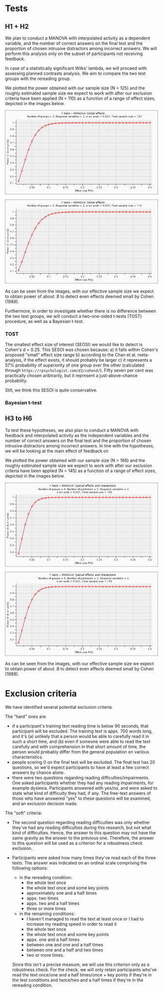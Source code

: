 # Tests

## H1 + H2

We plan to conduct a MANOVA with interpolated activity as a dependent variable, and the number of
correct answers on the final test and the proportion of chosen intrusive distractors among
incorrect answers. We will perform this analysis only on the subset of participants not receiving feedback.

In case of a statistically significant Wilks' lambda, we will proceed with assessing planned contrasts analysis.
We aim to compare the two test groups with the rereading group.

We plotted the power obtained with our sample size (N = 125) and the roughly estimated sample size
we expect to work with after our exclusion criteria have been applied (N = 110) as a function of a
range of effect sizes, depicted in the images below. 

![alt text](https://github.com/ffzg-erudito/inter-testing-feedback-2018/blob/master/analyses/images/H1-H2_power_plot_N125.png)

![alt text](https://github.com/ffzg-erudito/inter-testing-feedback-2018/blob/master/analyses/images/H1-H2_power_plot_N110.png)

As can be seen from the images, with our effective sample size we expect to obtain power of about .8
to detect even effects deemed small by Cohen (1988).

Furthermore, in order to investigate whether there is no difference between the two test groups, we will
conduct a two-one-sided t-tests (TOST) procedure, as well as a Bayesian t-test.

### TOST

The smallest effect size of interest (SEOSI) we would like to detect is Cohen's d = 0.25. This SESOI
was chosen because:
a) it falls within Cohen's proposed "small" effect size range
b) according to the Chan et al. meta-analysis, if the effect exists, it should probably be larger
c) it represents a 57% probability of superiority of one group over the other (calculated through
`https://rpsychologist.com/d3/cohend/`). Fifty seven per cent was practically chosen aribtrarily,
but it represent a just-above-chance probability.

Still, we think this SESOI is quite conservative.

### Bayesian t-test

## H3 to H6

To test these hypotheses, we also plan to conduct a MANOVA with feedback and interpolated activity
as the independent variables and the number of correct answers on the final test and the proportion 
of chosen intrusive distractors among incorrect answers. In line with the hypotheses, we will be 
looking at the main effect of feedback on 


We plotted the power obtained with our sample size (N = 166) and the roughly estimated sample size
we expect to work with after our exclusion criteria have been applied (N = 145) as a function of a 
range of effect sizes, depicted in the images below.

![alt text](https://github.com/ffzg-erudito/inter-testing-feedback-2018/blob/master/analyses/images/H3-H6_power_plot_N166.png)

![alt text](https://github.com/ffzg-erudito/inter-testing-feedback-2018/blob/master/analyses/images/H3-H6_power_plot_N145.png)

As can be seen from the images, with our effective sample size we expect to obtain power of about .8
to detect even effects deemed small by Cohen (1988).


# Exclusion criteria

We have identified several potential exclusion criteria.

The "hard" ones are:
- if a participant's training text reading time is below 90 seconds, that
    participant will be excluded. The training text is appx. 700 words long, and
    it's (a) unlikely that a person would be able to carefully read it in such a
    short time, and (b) even if someone were able to read the text carefully and
    with comprehension in that short amount of time, the person would probably
    differ from the general population on various characteristics.
- people scoring 0 on the final test will be excluded. The final test has 20
    questions, so we'd expect participants to have at least a few correct
    answers by chance alone.
- there were two questions regarding reading difficulties/impairments. One asked
    participants whether they had any reading impairments, for example dyslexia.
    Participants answered with yes/no, and were asked to state what kind of
    difficulty they had, if any. The free-text answers of those who have
    answered "yes" to these questions will be examined, and an exclusion
    decision made.

The "soft" criteria:
- The second question regarding reading difficulties was only whether they've had any
    reading difficulties during this research, but not what kind of
    difficulties. Hence, the answer to this question may not have the same
    gravity as the answer to the previous one. Therefore, the answer to this
    question will be used as a criterion for a robustness check exclusion.
- Participants were asked how many times they've read each of the three texts.
    The answer was indicated on an ordinal scale comprising the following
    options:
    - in the rereading condition:
        - the whole text once
        - the whole text once and some key points
        - approximately one and a half times
        - appx. two times
        - appx. two and a half times
        - three or more times
    - in the remaining conditions:
        - I haven't managed to read the text at least once or I had to increase
            my reading speed in order to read it
        - the whole text once
        - the whole text once and some key points
        - appx. one and a half times
        - between one and one and a half times
        - between one and a half and two times
        - two or more times.

    Since this isn't a precise measure, we will use this criterion only as a
    robustness check. For the check, we will only retain participants who've
    read the text once/one and a half times/once + key points if they're in the
    test conditions and twice/two and a half times if they're in the rereading
    condition.

